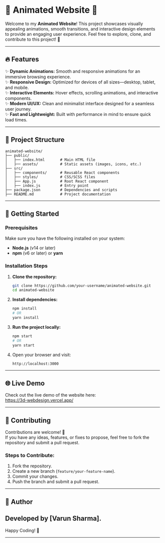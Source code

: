 # 🌟 Animated Website 🌟

Welcome to my **Animated Website**! This project showcases visually appealing animations, smooth transitions, and interactive design elements to provide an engaging user experience. Feel free to explore, clone, and contribute to this project! 🚀

---

## 🔥 Features

✨ **Dynamic Animations:** Smooth and responsive animations for an immersive browsing experience.  
✨ **Responsive Design:** Optimized for devices of all sizes—desktop, tablet, and mobile.  
✨ **Interactive Elements:** Hover effects, scrolling animations, and interactive components.  
✨ **Modern UI/UX:** Clean and minimalist interface designed for a seamless user journey.  
✨ **Fast and Lightweight:** Built with performance in mind to ensure quick load times.  

---

## 📂 Project Structure

```
animated-website/
├── public/
│   ├── index.html       # Main HTML file
│   ├── assets/          # Static assets (images, icons, etc.)
├── src/
│   ├── components/      # Reusable React components
│   ├── styles/          # CSS/SCSS files
│   ├── App.js           # Root React component
│   ├── index.js         # Entry point
├── package.json         # Dependencies and scripts
├── README.md            # Project documentation
```

---

## 🚀 Getting Started

### Prerequisites
Make sure you have the following installed on your system:
- **Node.js** (v14 or later)
- **npm** (v6 or later) or **yarn**

### Installation Steps

1. **Clone the repository:**
   ```bash
   git clone https://github.com/your-username/animated-website.git
   cd animated-website
   ```

2. **Install dependencies:**
   ```bash
   npm install
   # OR
   yarn install
   ```

3. **Run the project locally:**
   ```bash
   npm start
   # OR
   yarn start
   ```

4. Open your browser and visit:  
   ```
   http://localhost:3000
   ```

---

## 🌐 Live Demo
Check out the live demo of the website here:  
https://3d-webdesign.vercel.app/

---

## 🤝 Contributing

Contributions are welcome! 🎉  
If you have any ideas, features, or fixes to propose, feel free to fork the repository and submit a pull request.  

### Steps to Contribute:
1. Fork the repository.
2. Create a new branch (`feature/your-feature-name`).
3. Commit your changes.
4. Push the branch and submit a pull request.

---

## 👤 Author

Developed by [Varun Sharma].  
---

Happy Coding! 🚀  

---

